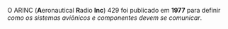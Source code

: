 O ARINC (**A**eronautical **R**adio **Inc**) 429 foi publicado em **1977** para definir *como os sistemas aviônicos e componentes devem se comunicar*.